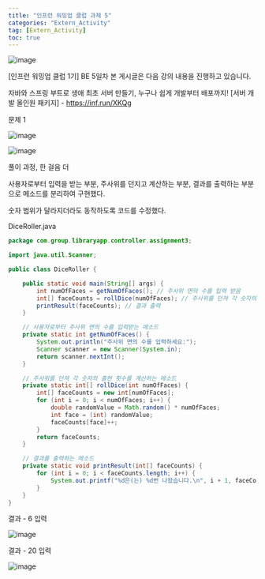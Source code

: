 ```yaml
---
title: "인프런 워밍업 클럽 과제 5"
categories: "Extern_Activity"
tag: [Extern_Activity]
toc: true
---
```


![image](https://cdn.inflearn.com/public/files/blogs/59a8163c-9170-4c9b-a980-54fd54b09524/%EC%9B%8C%EB%B0%8D%EC%97%85%20%EC%8D%B8%EB%84%A4%EC%9D%BC.png)

[인프런 워밍업 클럽 1기] BE 5일차
본 게시글은 다음 강의 내용을 진행하고 있습니다.

자바와 스프링 부트로 생애 최초 서버 만들기, 누구나 쉽게 개발부터 배포까지! [서버 개발 올인원 패키지] - https://inf.run/XKQg

문제 1

![image](https://cdn.inflearn.com/public/files/courses/330186/units/208209/ddd2cf89-8b9a-408c-82e4-bae83be1f5c3/5-1.png)

![image](https://cdn.inflearn.com/public/files/courses/330186/units/208209/60b3c0fa-6015-4a4c-936e-7d5219f1dfc5/5-2.png)

풀이 과정, 한 걸음 더

사용자로부터 입력을 받는 부분, 주사위를 던지고 계산하는 부분, 결과를 출력하는 부분으로 메소드를 분리하여 구현했다.

숫자 범위가 달라지더라도 동작하도록 코드를 수정했다.

DiceRoller.java
```java
package com.group.libraryapp.controller.assignment3;

import java.util.Scanner;

public class DiceRoller {

    public static void main(String[] args) {
        int numOfFaces = getNumOfFaces(); // 주사위 면의 수를 입력 받음
        int[] faceCounts = rollDice(numOfFaces); // 주사위를 던져 각 숫자의 출현 횟수를 계산
        printResult(faceCounts); // 결과 출력
    }

    // 사용자로부터 주사위 면의 수를 입력받는 메소드
    private static int getNumOfFaces() {
        System.out.println("주사위 면의 수를 입력하세요:");
        Scanner scanner = new Scanner(System.in);
        return scanner.nextInt();
    }

    // 주사위를 던져 각 숫자의 출현 횟수를 계산하는 메소드
    private static int[] rollDice(int numOfFaces) {
        int[] faceCounts = new int[numOfFaces];
        for (int i = 0; i < numOfFaces; i++) {
            double randomValue = Math.random() * numOfFaces;
            int face = (int) randomValue;
            faceCounts[face]++;
        }
        return faceCounts;
    }

    // 결과를 출력하는 메소드
    private static void printResult(int[] faceCounts) {
        for (int i = 0; i < faceCounts.length; i++) {
            System.out.printf("%d은(는) %d번 나왔습니다.\n", i + 1, faceCounts[i]);
        }
    }
}
```

결과 - 6 입력

![image](https://cdn.inflearn.com/public/files/posts/e66040a9-2951-48f4-b233-ea2b03fbe269/%EC%A3%BC%EC%82%AC%EC%9C%846.PNG)

결과 - 20 입력

![image](https://cdn.inflearn.com/public/files/posts/1f0ccff0-8f2e-45d2-af4e-44d6240af345/%EC%A3%BC%EC%82%AC%EC%9C%8420.PNG)